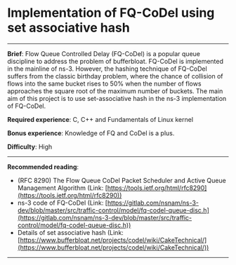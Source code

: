 # Implementation of FQ-CoDel using set associative hash
---
**Brief**: Flow Queue Controlled Delay (FQ-CoDel) is a popular queue discipline to address the
problem of bufferbloat. FQ-CoDel is implemented in the mainline of ns-3. However, the
hashing technique of FQ-CoDel suffers from the classic birthday problem, where the chance
of collision of flows into the same bucket rises to 50% when the number of flows approaches
the square root of the maximum number of buckets. The main aim of this project is to use
set-associative hash in the ns-3 implementation of FQ-CoDel.

**Required experience**: C, C++ and Fundamentals of Linux kernel

**Bonus experience**: Knowledge of FQ and CoDel is a plus.

**Difficulty**: High

---
**Recommended reading**:
* (RFC 8290) The Flow Queue CoDel Packet Scheduler and Active Queue Management Algorithm (Link: [https://tools.ietf.org/html/rfc8290](https://tools.ietf.org/html/rfc8290))
* ns-3 code of FQ-CoDel (Link: [https://gitlab.com/nsnam/ns-3-dev/blob/master/src/traffic-control/model/fq-codel-queue-disc.h](https://gitlab.com/nsnam/ns-3-dev/blob/master/src/traffic-control/model/fq-codel-queue-disc.h))
* Details of set associative hash (Link: [https://www.bufferbloat.net/projects/codel/wiki/CakeTechnical/](https://www.bufferbloat.net/projects/codel/wiki/CakeTechnical/))
---
